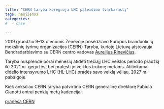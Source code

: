```yaml
---
title: "CERN taryba koreguoja LHC paleidimo tvarkaraštį"
tags: naujienos
categories: 
#  - Case

---
```


2019 gruodžio 9–13 dienomis Ženevoje posėdžiavo Europos branduolinių mokslinių tyrimų organizacijos (CERN) Taryba, kurioje Lietuvą atstovauja
Bendradarbiavimo su CERN centro vadovas [Aurelijus Rinevičius](/contacts/people/Aurelijus_Rinkevicius/).

Taryba nusprendė porai mėnesių atidėti trečiajį LHC veiklos periodo pradžią iki 2021 m. gegužės, bei pratęsti jo veiklos trukmę metams. Atitinkamai didelio intensyvumo LHC (HL-LHC) pradės savo veiklą vėliau, 2027 m. pabaigoje.

Kiek anksčiau CERN taryba patvirtino CERN generalinę direktorę Fabiola Gianotti
antrai penkių metų kadencijai.

 [praneša CERN](https://home.cern/news/news/accelerators/new-schedule-lhc-and-its-successor)

